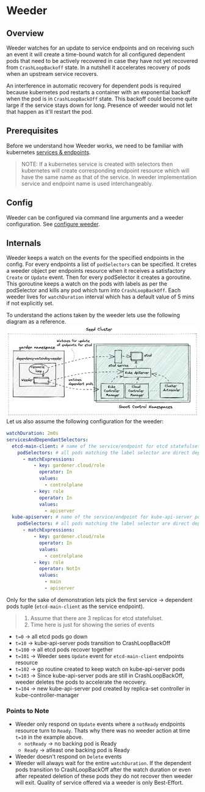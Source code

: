 # Weeder

## Overview

Weeder watches for an update to service endpoints and on receiving such an event it will create a time-bound watch for all configured dependent pods that need to be actively recovered in case they have not yet recovered from `CrashLoopBackoff` state. In a nutshell it accelerates recovery of pods when an upstream service recovers.

An interference in automatic recovery for dependent pods is required because kubernetes pod restarts a container with an exponential backoff when the pod is in `CrashLoopBackOff` state. This backoff could become quite large if the service stays down for long. Presence of weeder would not let that happen as it'll restart the pod.

## Prerequisites

Before we understand how Weeder works, we need to be familiar with kubernetes [services & endpoints](https://kubernetes.io/docs/concepts/services-networking/service/).

> NOTE: If a kubernetes service is created with selectors then kubernetes will create corresponding endpoint resource which will have the same name as that of the service. In weeder implementation service and endpoint name is used interchangeably.

## Config

Weeder can be configured via command line arguments and a weeder configuration. See [configure weeder](../deployment/configure.md#weeder).

## Internals

Weeder keeps a watch on the events for the specified endpoints in the config. For every endpoints a list of `podSelectors` can be specified. It cretes a weeder object per endpoints resource when it receives a satisfactory `Create` or `Update` event. Then for every podSelector it creates a goroutine. This goroutine keeps a watch on the pods with labels as per the podSelector and kills any pod which turn into `CrashLoopBackOff`. Each weeder lives for `watchDuration` interval which has a default value of 5 mins if not explicitly set.

To understand the actions taken by the weeder lets use the following diagram as a reference.
<img src="content/weeder-components.excalidraw.png">
Let us also assume the following configuration for the weeder:

```yaml
watchDuration: 2m0s
servicesAndDependantSelectors:
  etcd-main-client: # name of the service/endpoint for etcd statefulset that weeder will receive events for.
    podSelectors: # all pods matching the label selector are direct dependencies for etcd service
      - matchExpressions:
          - key: gardener.cloud/role
            operator: In
            values:
              - controlplane
          - key: role
            operator: In
            values:
              - apiserver
  kube-apiserver: # name of the service/endpoint for kube-api-server pods that weeder will receive events for. 
    podSelectors: # all pods matching the label selector are direct dependencies for kube-api-server service
      - matchExpressions:
          - key: gardener.cloud/role
            operator: In
            values:
              - controlplane
          - key: role
            operator: NotIn
            values:
              - main
              - apiserver
```
Only for the sake of demonstration lets pick the first service -> dependent pods tuple (`etcd-main-client` as the service endpoint).

> 1. Assume that there are 3 replicas for etcd statefulset.
> 2. Time here is just for showing the series of events

* `t=0` -> all etcd pods go down 
* `t=10` -> kube-api-server pods transition to CrashLoopBackOff
* `t=100` -> all etcd pods recover together
* `t=101` -> Weeder sees `Update` event for `etcd-main-client` endpoints resource
* `t=102` -> go routine created to keep watch on kube-api-server pods
* `t=103` -> Since kube-api-server pods are still in CrashLoopBackOff, weeder deletes the pods to accelerate the recovery.
* `t=104` -> new kube-api-server pod created by replica-set controller in kube-controller-manager

### Points to Note

* Weeder only respond on `Update` events where a `notReady` endpoints resource turn to `Ready`. Thats why there was no weeder action at time `t=10` in the example above.
  * `notReady` -> no backing pod is Ready
  * `Ready`    -> atleast one backing pod is Ready
* Weeder doesn't respond on `Delete` events
* Weeder will always wait for the entire `watchDuration`. If the dependent pods transition to CrashLoopBackOff after the watch duration or even after repeated deletion of these pods they do not recover then weeder will exit. Quality of service offered via a weeder is only Best-Effort.


